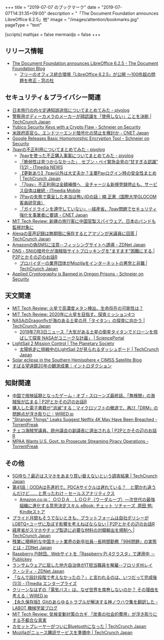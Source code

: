 +++
title = "2019-07-07 のブックマーク"
date =  "2019-07-07T14:31:35+09:00"
description = "「The Document Foundation announces LibreOffice 6.2.5」他"
image = "/images/attention/bookmarks.jpg"
pageType = "text"

[scripts]
  mathjax = false
  mermaidjs = false
+++

## リリース情報

- [The Document Foundation announces LibreOffice 6.2.5 - The Document Foundation Blog](https://blog.documentfoundation.org/blog/2019/07/04/tdf-announces-libreoffice-625/)
    - [フリーのオフィス統合環境「LibreOffice 6.2.5」が公開 ～100件超の問題を修正 - 窓の杜](https://forest.watch.impress.co.jp/docs/news/1194651.html)

## セキュリティ＆プライバシー関連

- [日本旅行の内々定通知誤送信についてまとめてみた - piyolog](https://piyolog.hatenadiary.jp/entry/2019/06/30/181404)
- [警察用ボディーカメラのメーカーが顔認識を「使用しない」ことを決断  |  TechCrunch Japan](https://jp.techcrunch.com/2019/07/01/2019-06-27-police-body-cam-maker-axon-says-no-to-facial-recognition-for-now/)
- [Yubico Security Keys with a Crypto Flaw - Schneier on Security](https://www.schneier.com/blog/archives/2019/07/yubico_security.html)
- [米政府高官ら、エンドツーエンド暗号化の禁止を検討か - CNET Japan](https://japan.cnet.com/article/35139259/)
- [Google Releases Basic Homomorphic Encryption Tool - Schneier on Security](https://www.schneier.com/blog/archives/2019/07/google_releases_1.html)
- [7payの不正利用についてまとめてみた - piyolog](https://piyolog.hatenadiary.jp/entry/2019/07/04/065925)
    - [7payを使った不正購入事案についてまとめてみた - piyolog](https://piyolog.hatenadiary.jp/entry/2019/07/05/055548)
    - [「脆弱性は見つからなかった」　セブン・ペイ緊急会見の“甘すぎる認識” (1/2) - ITmedia NEWS](https://www.itmedia.co.jp/news/articles/1907/04/news113.html)
    - [【更新あり】7pay以外は大丈夫か？主要Payログイン時の安全性まとめ  |  TechCrunch Japan](https://jp.techcrunch.com/2019/07/05/7pay-unauthorized-access/)
    - [「7pay」不正利用は全額補償へ　全チャージ＆新規登録停止も、サービス自体は継続 - ITmedia Mobile](https://www.itmedia.co.jp/mobile/articles/1907/04/news101.html)
    - [7Payの失態で露呈した本当は怖いIDの話｜楠 正憲（国際大学GLOCOM 客員研究員）](https://comemo.nikkei.com/n/n3b3fb417e637)
    - [「ガイドラインを遵守していない」--経産省、7pay問題でセキュリティ強化を事業者に要請 - CNET Japan](https://japan.cnet.com/article/35139554/)
- [MIT Tech Review: 新疆の旅行客に中国官製スパイウェア、日本のバンドも監視対象に](https://www.technologyreview.jp/nl/chinese-border-guards-are-putting-a-surveillance-app-on-tourists-phones/)
- [Alexaの音声記録は無期限に保存するとアマゾンが米議員に回答  |  TechCrunch Japan](https://jp.techcrunch.com/2019/07/05/2019-07-03-amazon-responds-to-a-u-s-senators-inquiry-confirms-alexa-voice-records-are-kept-indefinitely/)
- [Amazonの偽SMSに注意--フィッシングサイトへ誘導 - ZDNet Japan](https://japan.zdnet.com/article/35139547/)
- [DNS・SNIの暗号化が海賊版サイトブロッキングを"ますます"困難にする | P2Pとかその辺のお話R](https://p2ptk.org/copyright/2511)
    - [プロバイダーの業界団体がMozillaをインターネットの悪党と非難  |  TechCrunch Japan](https://jp.techcrunch.com/2019/07/06/2019-07-05-isp-group-mozilla-internet-villain-dns-privacy/)
- [Applied Cryptography is Banned in Oregon Prisons - Schneier on Security](https://www.schneier.com/blog/archives/2019/07/applied_cryptog_2.html)

## 天文関連

- [MIT Tech Review: 火星で高濃度メタン検出、生命存在の可能性は？](https://www.technologyreview.jp/nl/nasas-mars-rover-has-spotted-a-huge-methane-spike-could-it-be-life/)
- [MIT Tech Review: 2020年に火星を目指す、探査ミッション4つ](https://www.technologyreview.jp/s/149547/all-the-new-mars-missions-being-launched-in-2020/)
- [NASAのDragonflyが海のある土星の月「タイタン」の探査に向かう  |  TechCrunch Japan](https://jp.techcrunch.com/2019/07/01/2019-06-27-nasas-dragonfly-will-fly-across-the-surface-of-titan-saturns-ocean-moon/)
    - [2019年7月3日ニュース「大気がある土星の衛星タイタンでドローンを飛ばして探査 NASAがユニークな計画」 | SciencePortal](https://scienceportal.jst.go.jp/news/newsflash_review/newsflash/2019/07/20190703_01.html)
- [LightSail 2 Mission Control | The Planetary Society](http://www.planetary.org/explore/projects/lightsail-solar-sailing/lightsail-mission-control.html)
    - [太陽帆走に挑戦中のLightSail 2が見られるダッシュボード  |  TechCrunch Japan](https://jp.techcrunch.com/2019/07/06/2019-07-05-new-lightsail-2-mission-dashboard-lets-anyone-check-in-on-solar-sail-spacecrafts-progress/)
- [Solar eclipse in the Southern Hemisphere «  CIMSS Satellite Blog](http://cimss.ssec.wisc.edu/goes/blog/archives/33670)
- [すばる望遠鏡20年の観測成果｜イントロダクション](https://www.nao.ac.jp/study/subaru20/)

## 知財関連

- [中国で放映延期となったゲーム・オブ・スローンズ最終話、「無検閲」の海賊版が広まる | P2Pとかその辺のお話R](https://p2ptk.org/copyright/2006)
- [購入した電子書籍が“消滅”する：マイクロソフトの撤退で、再び「DRM」の問題点が浮き彫りに｜WIRED.jp](https://wired.jp/2019/07/02/microsoft-ebook-apocalypse-drm/)
- ["Stranger Things" Leaks Suggest Netflix 4K May Have Been Breached - TorrentFreak](https://torrentfreak.com/stranger-things-leaks-suggest-netflix-4k-may-have-been-breached-190705/)
- [チェコ海賊党議員、欧州議会の副議長に選出される | P2Pとかその辺のお話R](https://p2ptk.org/activism/2592)
- [MPAA Wants U.S. Govt. to Prosecute Streaming Piracy Operations - TorrentFreak](https://torrentfreak.com/mpaa-wants-u-s-govt-to-prosecute-streaming-piracy-operations-190706/)

## その他

- [5G待ち？最近はスマホをあまり買い替えないという調査結果  |  TechCrunch Japan](https://jp.techcrunch.com/2019/06/29/2019-06-28-smartphone-users-are-upgrading-less-frequently-will-5g-help/)
- [第41話｜OODAは先進的で、PDCAサイクルは遅れている？　と聞かれ違うんだけど…… と思ったわけ – セールスアナリティクス](https://www.salesanalytics.co.jp/column/no00041/)
    - [Amazon.co.jp： ＯＯＤＡ　ＬＯＯＰ（ウーダループ）―次世代の最強組織に進化する意思決定スキル eBook: チェット リチャーズ, 原田 勉: Kindleストア](https://www.amazon.co.jp/exec/obidos/ASIN/B07ND6QTN4/baldandersinf-22/)
- [プライド月間もそうでないときも、プラットフォームは自社ポリシーがLGBTQ+ユーザに及ぼす影響を考えねばならない | P2Pとかその辺のお話R](https://p2ptk.org/freedom-of-speech/2399)
- [経産省がスマホやチップ製造に必要な材料の対韓輸出を規制へ  |  TechCrunch Japan](https://jp.techcrunch.com/2019/07/01/2019-07-01-japan-will-restrict-the-export-of-some-materials-used-in-smartphones-and-chips-to-south-korea/)
- [残業に積極的な中国ネット業界の新卒社員--長時間勤務「996問題」の実態とは - ZDNet Japan](https://japan.zdnet.com/article/35139264/)
- [Raspberry Pi財団、Webサイトを「Raspberry Pi 4クラスタ」で運用中 － Publickey](https://www.publickey1.jp/blog/19/raspberry_piwebraspberry_pi_4.html)
- [ランサムウェアに屈した地方自治体がIT担当職員を解雇--フロリダ州レイク・シティ - ZDNet Japan](https://japan.zdnet.com/article/35139315/)
- [「なんで設計段階で考えなかったの？」と言われるのは、いつだって完成後 (1/3) - ITmedia エンタープライズ](https://www.itmedia.co.jp/enterprise/articles/1907/02/news037.html)
- [クリーンなはずの「電気バス」は、なぜ世界を席巻しないのか？ その理由を考える｜WIRED.jp](https://wired.jp/2019/07/01/electric-buses-havent-taken-over-world/)
- [【永久保存版】Gitのあらゆるトラブルが解決する神ノウハウ集を翻訳した - LABOT 機械学習ブログ](https://blog.labot.jp/entry/2019/07/01/183204)
- [MIT Tech Review: 気候変動対策のカギ 「炭素の社会的費用」が浮き彫りにする不都合な真実](https://www.technologyreview.jp/s/149812/the-one-number-you-need-to-know-about-climate-change/)
- [カセットプレーヤーがついにBluetoothになった  |  TechCrunch Japan](https://jp.techcrunch.com/2019/07/05/2019-07-04-the-cassette-player-finally-goes-bluetooth/)
- [Mozillaがニュース購読サービスを準備中  |  TechCrunch Japan](https://jp.techcrunch.com/2019/07/06/2019-07-05-mozilla-readies-launch-of-news-subscription-service/)
